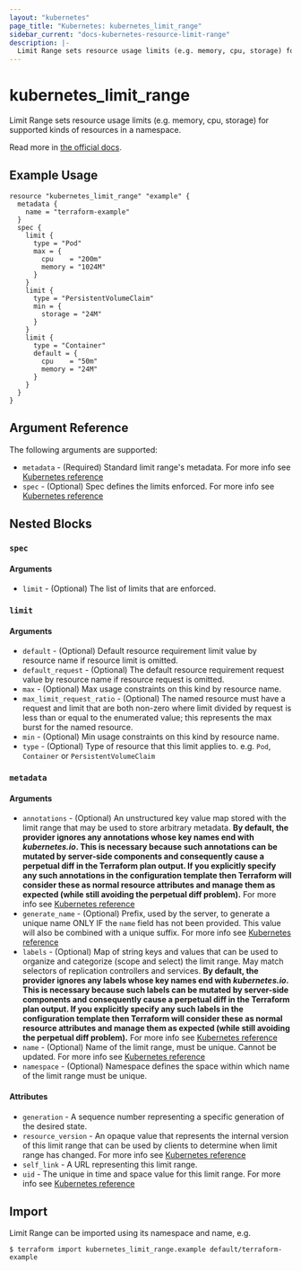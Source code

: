 ```yaml
---
layout: "kubernetes"
page_title: "Kubernetes: kubernetes_limit_range"
sidebar_current: "docs-kubernetes-resource-limit-range"
description: |-
  Limit Range sets resource usage limits (e.g. memory, cpu, storage) for supported kinds of resources in a namespace.
---
```


# kubernetes_limit_range

Limit Range sets resource usage limits (e.g. memory, cpu, storage) for supported kinds of resources in a namespace.

Read more in [the official docs](https://kubernetes.io/docs/concepts/policy/limit-range/).


## Example Usage

```hcl
resource "kubernetes_limit_range" "example" {
  metadata {
    name = "terraform-example"
  }
  spec {
    limit {
      type = "Pod"
      max = {
        cpu    = "200m"
        memory = "1024M"
      }
    }
    limit {
      type = "PersistentVolumeClaim"
      min = {
        storage = "24M"
      }
    }
    limit {
      type = "Container"
      default = {
        cpu    = "50m"
        memory = "24M"
      }
    }
  }
}
```

## Argument Reference

The following arguments are supported:

* `metadata` - (Required) Standard limit range's metadata. For more info see [Kubernetes reference](https://github.com/kubernetes/community/blob/master/contributors/devel/sig-architecture/api-conventions.md#metadata)
* `spec` - (Optional) Spec defines the limits enforced. For more info see [Kubernetes reference](https://github.com/kubernetes/community/blob/master/contributors/devel/sig-architecture/api-conventions.md#spec-and-status)

## Nested Blocks

### `spec`

#### Arguments

* `limit` - (Optional) The list of limits that are enforced.

### `limit`

#### Arguments

* `default` - (Optional) Default resource requirement limit value by resource name if resource limit is omitted.
* `default_request` - (Optional) The default resource requirement request value by resource name if resource request is omitted.
* `max` - (Optional) Max usage constraints on this kind by resource name.
* `max_limit_request_ratio` - (Optional) The named resource must have a request and limit that are both non-zero where limit divided by request is less than or equal to the enumerated value; this represents the max burst for the named resource.
* `min` - (Optional) Min usage constraints on this kind by resource name.
* `type` - (Optional) Type of resource that this limit applies to. e.g. `Pod`, `Container` or `PersistentVolumeClaim`

### `metadata`

#### Arguments

* `annotations` - (Optional) An unstructured key value map stored with the limit range that may be used to store arbitrary metadata. 
**By default, the provider ignores any annotations whose key names end with *kubernetes.io*. This is necessary because such annotations can be mutated by server-side components and consequently cause a perpetual diff in the Terraform plan output. If you explicitly specify any such annotations in the configuration template then Terraform will consider these as normal resource attributes and manage them as expected (while still avoiding the perpetual diff problem).**
For more info see [Kubernetes reference](http://kubernetes.io/docs/user-guide/annotations)
* `generate_name` - (Optional) Prefix, used by the server, to generate a unique name ONLY IF the `name` field has not been provided. This value will also be combined with a unique suffix. For more info see [Kubernetes reference](https://github.com/kubernetes/community/blob/master/contributors/devel/sig-architecture/api-conventions.md#idempotency)
* `labels` - (Optional) Map of string keys and values that can be used to organize and categorize (scope and select) the limit range. May match selectors of replication controllers and services.
**By default, the provider ignores any labels whose key names end with *kubernetes.io*. This is necessary because such labels can be mutated by server-side components and consequently cause a perpetual diff in the Terraform plan output. If you explicitly specify any such labels in the configuration template then Terraform will consider these as normal resource attributes and manage them as expected (while still avoiding the perpetual diff problem).**
For more info see [Kubernetes reference](http://kubernetes.io/docs/user-guide/labels)
* `name` - (Optional) Name of the limit range, must be unique. Cannot be updated. For more info see [Kubernetes reference](http://kubernetes.io/docs/user-guide/identifiers#names)
* `namespace` - (Optional) Namespace defines the space within which name of the limit range must be unique.

#### Attributes

* `generation` - A sequence number representing a specific generation of the desired state.
* `resource_version` - An opaque value that represents the internal version of this limit range that can be used by clients to determine when limit range has changed. For more info see [Kubernetes reference](https://github.com/kubernetes/community/blob/master/contributors/devel/sig-architecture/api-conventions.md#concurrency-control-and-consistency)
* `self_link` - A URL representing this limit range.
* `uid` - The unique in time and space value for this limit range. For more info see [Kubernetes reference](http://kubernetes.io/docs/user-guide/identifiers#uids)

## Import

Limit Range can be imported using its namespace and name, e.g.

```
$ terraform import kubernetes_limit_range.example default/terraform-example
```
